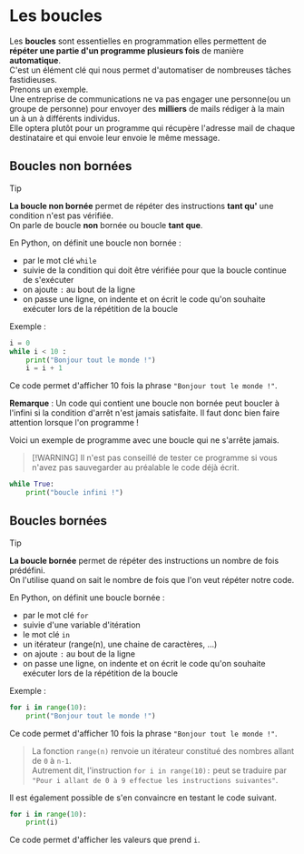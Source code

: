 # Les boucles  

Les __boucles__ sont essentielles en programmation elles permettent de __répéter une partie d'un programme plusieurs fois__ de manière __automatique__.    
C'est un élément clé qui nous permet d'automatiser de nombreuses tâches fastidieuses.  
Prenons un exemple.  
Une entreprise de communications ne va pas engager une personne(ou un groupe de personne) pour envoyer des __milliers__ de mails rédiger à la main un à un à différents individus.  
Elle optera plutôt pour un programme qui récupère l'adresse mail de chaque destinataire et qui envoie leur envoie le même message. 

## Boucles non bornées 

> [!TIP] 
> __La boucle non bornée__ permet de répéter des instructions __tant qu'__ une condition n'est pas vérifiée.   
> On parle de boucle __non__ bornée ou boucle __tant que__.     

En Python, on définit une boucle non bornée :  
- par le mot clé `while`  
- suivie de la condition qui doit être vérifiée pour que la boucle continue de s'exécuter  
- on ajoute `:` au bout de la ligne    
- on passe une ligne, on indente et on écrit le code qu'on souhaite exécuter lors de la répétition de la boucle   

Exemple :
```Python 
i = 0
while i < 10 : 
    print("Bonjour tout le monde !")
    i = i + 1
```
Ce code permet d'afficher 10 fois la phrase `"Bonjour tout le monde !"`.  


__Remarque__ : Un code qui contient une boucle non bornée peut boucler à l'infini si la condition d'arrêt n'est jamais satisfaite. Il faut donc bien faire attention lorsque l'on programme ! 

Voici un exemple de programme avec une boucle qui ne s'arrête jamais. 
> [!WARNING] Il n'est pas conseillé de tester ce programme si vous n'avez pas sauvegarder au préalable le code déjà écrit.  


```Python  
while True:
    print("boucle infini !")
```



## Boucles bornées   

> [!TIP] 
> __La boucle bornée__ permet de répéter des instructions un nombre de fois prédéfini.      
> On l'utilise quand on sait le nombre de fois que l'on veut répéter notre code.    

En Python, on définit une boucle bornée :  
- par le mot clé `for`  
- suivie d'une variable d'itération 
- le mot clé `in`  
- un itérateur (range(n), une chaine de caractères, ...)  
- on ajoute `:` au bout de la ligne    
- on passe une ligne, on indente et on écrit le code qu'on souhaite exécuter lors de la répétition de la boucle   


Exemple :
```Python  
for i in range(10):
    print("Bonjour tout le monde !")
```
Ce code permet d'afficher 10 fois la phrase `"Bonjour tout le monde !"`.  

> La fonction `range(n)` renvoie un itérateur constitué des nombres allant de `0` à `n-1`.   
> Autrement dit, l'instruction `for i in range(10):` peut se traduire par `"Pour i allant de 0 à 9 effectue les instructions suivantes"`.  

Il est également possible de s'en convaincre en testant le code suivant.  
```Python  
for i in range(10): 
    print(i)
```
Ce code permet d'afficher les valeurs que prend `i`.  


